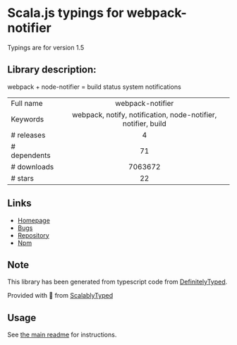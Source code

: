 
# Scala.js typings for webpack-notifier

Typings are for version 1.5

## Library description:
webpack + node-notifier = build status system notifications

|                    |                 |
| ------------------ | :-------------: |
| Full name          | webpack-notifier |
| Keywords           | webpack, notify, notification, node-notifier, notifier, build |
| # releases         | 4 |
| # dependents       | 71 |
| # downloads        | 7063672 |
| # stars            | 22 |

## Links
- [Homepage](https://github.com/Turbo87/webpack-notifier#readme)
- [Bugs](https://github.com/Turbo87/webpack-notifier/issues)
- [Repository](https://github.com/Turbo87/webpack-notifier)
- [Npm](https://www.npmjs.com/package/webpack-notifier)
    


## Note
This library has been generated from typescript code from [DefinitelyTyped](https://definitelytyped.org).

Provided with :purple_heart: from [ScalablyTyped](https://github.com/oyvindberg/ScalablyTyped)

## Usage
See [the main readme](../../readme.md) for instructions.


